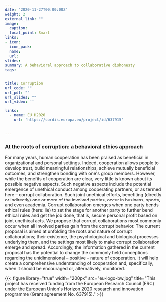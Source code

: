 ```yaml
---
date: "2020-11-27T00:00:00Z"
weight: 2
external_link: ""
image:
  caption: 
  focal_point: Smart
links:
- icon: 
  icon_pack: 
  name: 
  url: 
slides: 
summary: A behavioral approach to collaborative dishonesty 
tags:


title: Corruption
url_code: ""
url_pdf: ""
url_slides: ""
url_video: ""

links:
  - name: EU H2020
    url: 'https://cordis.europa.eu/project/id/637915'
  
  
---
```


<h3> At the roots of corruption: a behavioral ethics approach </h3> 

For many years, human cooperation has been praised as beneficial in organizational and personal settings. Indeed, cooperation allows people to develop trust, build meaningful relationships, achieve mutually beneficial outcomes, and strengthen bonding with one's group members. However, while the benefits of cooperation are clear, very little is known about its possible negative aspects. Such negative aspects include the potential emergence of unethical conduct among cooperating partners, or as termed here – corrupt collaboration. Such joint unethical efforts, benefiting (directly or indirectly) one or more of the involved parties, occur in business, sports, and even academia. Corrupt collaboration emerges when one party bends ethical rules (here: lie) to set the stage for another party to further bend ethical rules and get the job done, that is, secure personal profit based on joint unethical acts. We propose that corrupt collaborations most commonly occur when all involved parties gain from the corrupt behavior. The current proposal is aimed at unfolding the roots and nature of corrupt collaborations; their existence, the psychological and biological processes underlying them, and the settings most likely to make corrupt collaboration emerge and spread. Accordingly, the information gathered in the current proposal has the potential to change the commonly held conceptions regarding the unidimensional – positive – nature of cooperation. It will help create a comprehensive understanding of cooperation and, specifically, when it should be encouraged or, alternatively, monitored.


{{< figure library="true" width="200px" src="eu-logo-bw.jpg" title="This project has received funding from the European Research Council (ERC) under the European Union's Horizon 2020 research and innovation programme (Grant agreement No. 637915)." >}} 